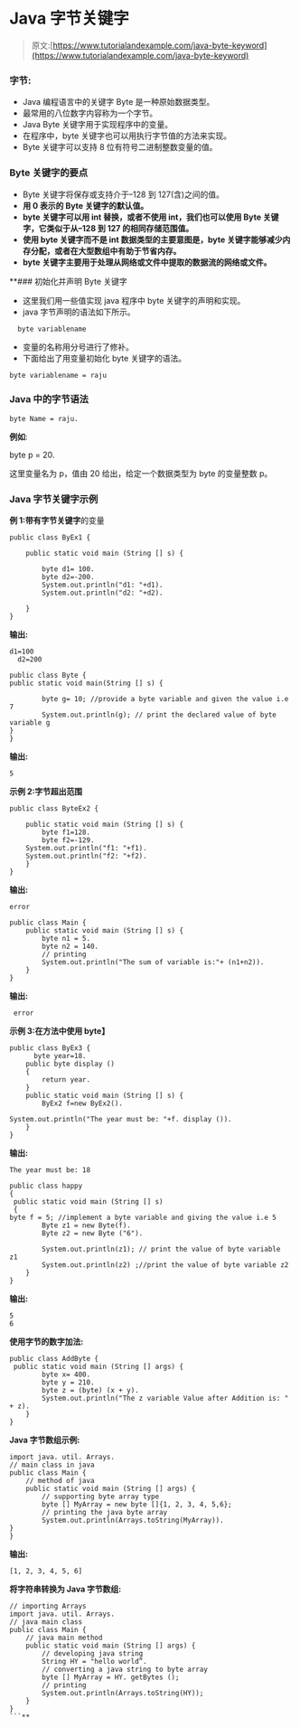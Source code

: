 # Java 字节关键字

> 原文:[https://www.tutorialandexample.com/java-byte-keyword](https://www.tutorialandexample.com/java-byte-keyword)

### 字节:

*   Java 编程语言中的关键字 Byte 是一种原始数据类型。
*   最常用的八位数字内容称为一个字节。
*   Java Byte 关键字用于实现程序中的变量。
*   在程序中，byte 关键字也可以用执行字节值的方法来实现。
*   Byte 关键字可以支持 8 位有符号二进制整数变量的值。

### Byte 关键字的要点

*   Byte 关键字将保存或支持介于–128 到 127(含)之间的值。
*   **用 0 表示的 Byte 关键字的默认值。**
*   **byte 关键字可以用 int 替换，或者不使用 int，我们也可以使用 Byte 关键字，它类似于从–128 到 127 的相同存储范围值。**
*   **使用 byte 关键字而不是 int 数据类型的主要意图是，byte 关键字能够减少内存分配，或者在大型数组中有助于节省内存。**
*   **byte 关键字主要用于处理从网络或文件中提取的数据流的网络或文件。**

 **### 初始化并声明 Byte 关键字

*   这里我们用一些值实现 java 程序中 byte 关键字的声明和实现。
*   java 字节声明的语法如下所示。

```
  byte variablename
```

*   变量的名称用分号进行了修补。
*   下面给出了用变量初始化 byte 关键字的语法。

```
byte variablename = raju
```

### Java 中的字节语法

```
byte Name = raju.
```

**例如**:

byte p = 20.

这里变量名为 p，值由 20 给出，给定一个数据类型为 byte 的变量整数 p。

### Java 字节关键字示例

**例 1:带有字节关键字**的变量

```
public class ByEx1 {  

    public static void main (String [] s) {  

        byte d1= 100.
        byte d2=-200.
        System.out.println("d1: "+d1).
        System.out.println("d2: "+d2).

    }         
} 
```

**输出:**

```
d1=100
  d2=200 
```

```
public class Byte {
public static void main(String [] s) {

		byte g= 10; //provide a byte variable and given the value i.e 7
		System.out.println(g); // print the declared value of byte variable g
}
} 
```

**输出:**

```
5
```

**示例 2:字节超出范围**

```
public class ByteEx2 {  

    public static void main (String [] s) {  
        byte f1=128.
        byte f2=-129.
    System.out.println("f1: "+f1).
    System.out.println("f2: "+f2).
    }         
} 
```

**输出:**

```
error
```

```
public class Main {
	public static void main (String [] s) {
		byte n1 = 5.
		byte n2 = 140.
		// printing
		System.out.println("The sum of variable is:"+ (n1+n2)).	
	}
} 
```

**输出:**

```
 error
```

**示例 3:在方法中使用 byte】**

```
public class ByEx3 {  
      byte year=18.
    public byte display ()  
    {  
        return year.
    }  
    public static void main (String [] s) {  
        ByEx2 f=new ByEx2().

System.out.println("The year must be: "+f. display ()).
    }         
} 
```

**输出:**

```
The year must be: 18
```

```
public class happy
{
 public static void main (String [] s)
 {
byte f = 5; //implement a byte variable and giving the value i.e 5
        Byte z1 = new Byte(f).
        Byte z2 = new Byte ("6").

        System.out.println(z1); // print the value of byte variable z1        
        System.out.println(z2) ;//print the value of byte variable z2
    }
} 
```

**输出:**

```
5
6 
```

**使用字节的数字加法:**

```
public class AddByte {
 public static void main (String [] args) {
        byte x= 400.
        byte y = 210.
        byte z = (byte) (x + y).
        System.out.println("The z variable Value after Addition is: " + z).
    }
}
```

**Java 字节数组示例:**

```
import java. util. Arrays.
// main class in java
public class Main {
	// method of java
	public static void main (String [] args) {
		// supporting byte array type
		byte [] MyArray = new byte []{1, 2, 3, 4, 5,6};
		// printing the java byte array
		System.out.println(Arrays.toString(MyArray)).
}
}
```

**输出:**

```
[1, 2, 3, 4, 5, 6]
```

**将字符串转换为 Java 字节数组:**

```
// importing Arrays
import java. util. Arrays.
// java main class
public class Main {
	// java main method
	public static void main (String [] args) {
		// developing java string
		String HY = "hello world”.
		// converting a java string to byte array
		byte [] MyArray = HY. getBytes ();
		// printing
		System.out.println(Arrays.toString(HY));
	}
}
```**